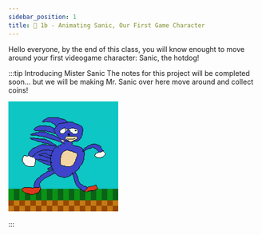 ```yaml
---
sidebar_position: 1
title: 🦔 1b - Animating Sanic, Our First Game Character 
---
```


Hello everyone, by the end of this class, you will know enought to move around
your first videogame character: Sanic, the hotdog!


:::tip Introducing Mister Sanic
The notes for this project will be completed soon... but we will be making Mr. Sanic over here move around and collect coins!

![](./teaser-1b.gif)

:::



